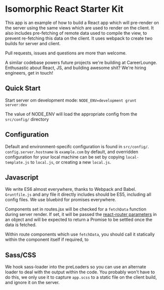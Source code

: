 Isomorphic React Starter Kit
========

This app is an example of how to build a React app which will pre-render on the
server using the same views which are used to render on the client. It also
includes pre-fetching of remote data used to compile the view, to prevent
re-fetching this data on the client.
It uses webpack to create two builds for server and client.

Pull requests, issues and questions are more than welcome.

A similar codebase powers future projects we're building at CareerLounge.
Enthusastic about React, JS, and building awesome shit? We're hiring engineers,
get in touch!

## Quick Start

Start server om development mode: `NODE_ENV=development grunt server:dev`

The value of NODE_ENV will load the appropriate config from the `src/config/`
directory

## Configuration

Default and environment-specifc configuration is found in `src/config/`.
`config.server.hostname` is `example.com` by default, and overridden
configuration for your local machine can be set by copying `local-template.js`
to `local.js`, or creating a new `local.js`.

## Javascript

We write ES6 almost everywhere, thanks to Webpack and Babel. `Gruntfile.js`
and any file it directly includes should be ES5, including all config files.
We use bluebird for promises everywhere.

Components set in routes.jsx will be checked for a `fetchData` function during
server render. If set, it will be passed the
[react-router parameters](https://github.com/rackt/react-router/blob/master/docs/api/RouterContext.md#getcurrentparams)
in an object and will be expected to return a Promise to be settled once the
data is fetched.

Within route components which use `fetchData`, you should call it statically
within the component itself if required, to

## Sass/CSS

We hook sass-loader into the preLoaders so you can use an alternate loader to
deal with the output within the code. You probably won't have to do this, we
only use it to capture `app.scss` to a static file on the client build, and
ignore it on the server.
